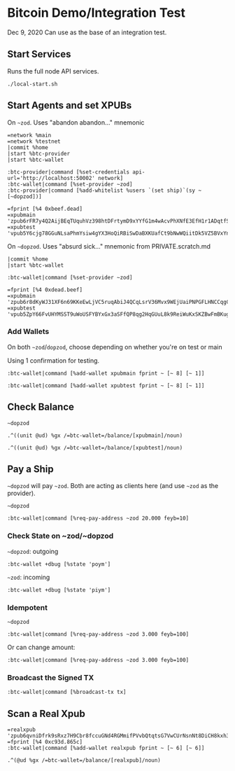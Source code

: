 # Bitcoin Demo/Integration Test
Dec 9, 2020
Can use as the base of an integration test.

## Start Services
Runs the full node API services.
```
./local-start.sh
```

## Start Agents and set XPUBs
On `~zod`. Uses "abandon abandon..." mnemonic
```
=network %main
=network %testnet
|commit %home
|start %btc-provider
|start %btc-wallet

:btc-provider|command [%set-credentials api-url='http://localhost:50002' network]
:btc-wallet|command [%set-provider ~zod]
:btc-provider|command [%add-whitelist %users `(set ship)`(sy ~[~dopzod])]

=fprint [%4 0xbeef.dead]
=xpubmain 'zpub6rFR7y4Q2AijBEqTUquhVz398htDFrtymD9xYYfG1m4wAcvPhXNfE3EfH1r1ADqtfSdVCToUG868RvUUkgDKf31mGDtKsAYz2oz2AGutZYs'
=xpubtest 'vpub5Y6cjg78GGuNLsaPhmYsiw4gYX3HoQiRBiSwDaBXKUafCt9bNwWQiitDk5VZ5BVxYnQdwoTyXSs2JHRPAgjAvtbBrf8ZhDYe2jWAqvZVnsc'
```

On `~dopzod`. Uses "absurd sick..." mnemonic from PRIVATE.scratch.md
```
|commit %home
|start %btc-wallet

:btc-wallet|command [%set-provider ~zod]

=fprint [%4 0xdead.beef]
=xpubmain 'zpub6r8dKyWJ31XF6n69KKeEwLjVC5ruqAbiJ4QCqLsrV36Mvx9WEjUaiPNPGFLHNCCqgCdy6iZC8ZgHsm6a1AUTVBMVbKGemNcWFcwBGSjJKbD'
=xpubtest 'vpub5ZpY66FvUHYMSST9uWoUSFYBYxGx3aSFfQP8qg2HqGUuL8k9ReiWuKxSKZBwFmBKug8YStuGTmxsnL8ySc9dfPJQdJTM4dYAZcgJhSfRWKL'
```

### Add Wallets
On both `~zod`/`dopzod`, choose depending on whether you're on test or main

Using 1 confirmation for testing.
```
:btc-wallet|command [%add-wallet xpubmain fprint ~ [~ 8] [~ 1]]

:btc-wallet|command [%add-wallet xpubtest fprint ~ [~ 8] [~ 1]]
```

## Check Balance
`~dopzod`
```
.^((unit @ud) %gx /=btc-wallet=/balance/[xpubmain]/noun)

.^((unit @ud) %gx /=btc-wallet=/balance/[xpubtest]/noun)
```

## Pay a Ship
`~dopzod` will pay `~zod`. Both are acting as clients here (and use `~zod` as the provider).

`~dopzod`
```
:btc-wallet|command [%req-pay-address ~zod 20.000 feyb=10]
```

### Check State on ~zod/~dopzod
`~dopzod`: outgoing
```
:btc-wallet +dbug [%state 'poym']
```

`~zod`: incoming
```
:btc-wallet +dbug [%state 'piym']
```

### Idempotent
`~dopzod`
```
:btc-wallet|command [%req-pay-address ~zod 3.000 feyb=100]
```
Or can change amount:
```
:btc-wallet|command [%req-pay-address ~zod 3.000 feyb=100]
```

### Broadcast the Signed TX
```
:btc-wallet|command [%broadcast-tx tx]
```


## Scan a Real Xpub
```
=realxpub 'zpub6qvniDfrk9sRxz7H9Cbr8fccuGNd4RGMmifPVvbQtqtsG7VwCUrNsnNt8DiCH8kxh3vsDuJkfNqZQspVq2xEbE64fgXT5hVJiD8WkRhvuJc'
=fprint [%4 0xc93d.865c]
:btc-wallet|command [%add-wallet realxpub fprint ~ [~ 6] [~ 6]]

.^(@ud %gx /=btc-wallet=/balance/[realxpub]/noun)
```

